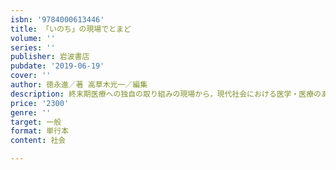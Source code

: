 ```yaml
---
isbn: '9784000613446'
title: 「いのち」の現場でとまど
volume: ''
series: ''
publisher: 岩波書店
pubdate: '2019-06-19'
cover: ''
author: 徳永進／著 高草木光一／編集
description: 終末期医療への独自の取り組みの現場から，現代社会における医学・医療のあり方を根源的に問い直す．
price: '2300'
genre: ''
target: 一般
format: 単行本
content: 社会

---
```


